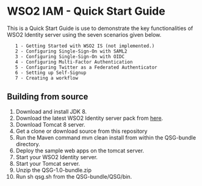 # WSO2 IAM - Quick Start Guide #

This is a Quick Start Guide is use to demonstrate the key functionalities of WSO2
Identity server using the seven scenarios given below.

       1 - Getting Started with WSO2 IS (not implemented.)
       2 - Configuring Single-Sign-On with SAML2
       3 - Configuring Single-Sign-On with OIDC
       4 - Configuring Multi-Factor Authentication   
       5 - Configuring Twitter as a Federated Authenticator 
       6 - Setting up Self-Signup                 
       7 - Creating a workflow
       
## Building from source ##

1. Download and install JDK 8.
2. Download the latest WSO2 Identity server pack from [here](https://wso2.com/identity-and-access-management).
3. Download Tomcat 8 server.
4. Get a clone or download source from this repository
5. Run the Maven command mvn clean install from within the QSG-bundle directory.
6. Deploy the sample web apps on the tomcat server.
7. Start your WSO2 Identity server.
8. Start your Tomcat server.
9. Unzip the QSG-1.0-bundle.zip
10. Run sh qsg.sh from the QSG-bundle/QSG/bin.        